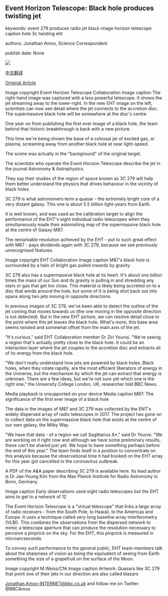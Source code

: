 ## Event Horizon Telescope: Black hole produces twisting jet

keywords: event 279 produces radio jet black image horizon telescope caption hole 3c twisting eht

authors: Jonathan Amos, Science Correspondent

publish date: None

![](https://ichef.bbci.co.uk/news/1024/branded_news/16BB5/production/_111690139_new-nc.png)

[中文翻译](Event%20Horizon%20Telescope%3A%20Black%20hole%20produces%20twisting%20jet_zh.md)

[Original Article](https://www.bbc.com/news/science-environment-52204614)

Image copyright Event Horizon Telescope Collaboration Image caption The right-hand image was captured with a less powerful telescope. It shows the jet streaming away to the lower-right. In the new EHT image on the left, scientists can now see detail where the jet connects to the accretion disc. The supermassive black hole will be somewhere at the disc's centre

One year on from publishing the first ever image of a black hole, the team behind that historic breakthrough is back with a new picture.

This time we're being shown the base of a colossal jet of excited gas, or plasma, screaming away from another black hole at near light-speed.

The scene was actually in the "background" of the original target.

The scientists who operate the Event Horizon Telescope describe the jet in the journal Astronomy & Astrophysics.

They say their studies of the region of space known as 3C 279 will help them better understand the physics that drives behaviour in the vicinity of black holes.

3C 279 is what astronomers term a quasar - the extremely bright core of a very distant galaxy. This one is about 5.5 billion light-years from Earth.

It is well known, and was used as the calibration target to align the performance of the EHT's eight individual radio telescopes when they simultaneously made their astonishing map of the supermassive black hole at the centre of Galaxy M87.

The remarkable resolution achieved by the EHT - put to such great effect with M87 - pays dividends again with 3C 279, because we see previously unrecognised features.

Image copyright EHT Collaboration Image caption M87's black hole is surrounded by a halo of bright gas pulled inwards by gravity

3C 279 also has a supermassive black hole at its heart. It's about one billion times the mass of our Sun and its gravity is pulling in and shredding any stars or gas that get too close. This material is likely being accreted on to a disc that winds around the hole, but some of it is being shot back out into space along two jets moving in opposite directions.

In previous images of 3C 279, we've been able to detect the outline of the jet coming that moves towards us (the one moving in the opposite direction is not detected). But in the new EHT picture, we can resolve detail close to the point where this jet leaves the black hole. What's more, this base area seems twisted and somewhat offset from the main axis of the jet.

"It's curious," said EHT Collaboration member Dr Ziri Younsi. "We're seeing a region that's actually pretty close to the black hole. It could be an interaction layer where the jet couples to the accretion disc and extracts all of its energy from the black hole.

"We don't really understand how jets are powered by black holes. Black holes, when they rotate rapidly, are the most efficient liberators of energy in the Universe, but the mechanism by which the jet can extract that energy is unknown. There are a few ideas, but we're not sure yet which one is the right one," the University College London, UK, researcher told BBC News.

Media playback is unsupported on your device Media caption M87: The significance of the first ever image of a black hole

The data in the images of M87 and 3C 279 was collected by the ENT's widely dispersed array of radio telescopes in 2017. The project has gone on to collect data on the supermassive black hole that exists at the centre of our own galaxy, the Milky Way.

"We have that data - of a region we call Sagittarius A*," said Dr Younsi. "We are working on it right now and although we have some preliminary results, these can't be shared just yet. We hope to have something perhaps before the end of this year." The team finds itself in a position to concentrate on this analysis because the observational time it had booked on the EHT array for this year got cancelled in the coronavirus outbreak.

A PDF of the A&A paper describing 3C 279 is available here. Its lead author is Dr Jae-Young Kim from the Max Planck Institute for Radio Astronomy in Bonn, Germany.

Image caption Early observations used eight radio telescopes but the EHT aims to get to a network of 12

The Event Horizon Telescope is a "virtual telescope" that links a large array of radio receivers - from the South Pole, to Hawaii, to the Americas and Europe. It uses a technique called very long baseline array interferometry (VLBI). This combines the observations from the dispersed network to mimic a telescope aperture that can produce the resolution necessary to perceive a pinprick on the sky. For the EHT, this pinprick is measured in microarcseconds.

To convey such performance to the general public, EHT team-members talk about the sharpness of vision as being the equivalent of seeing from Earth something the size of a grapefruit on the surface of the Moon.

Image copyright M.Weiss/CfA Image caption Artwork: Quasars like 3C 279 that point one of their jets in our direction are also called blazars

Jonathan.Amos-INTERNET@bbc.co.uk and follow me on Twitter: @BBCAmos